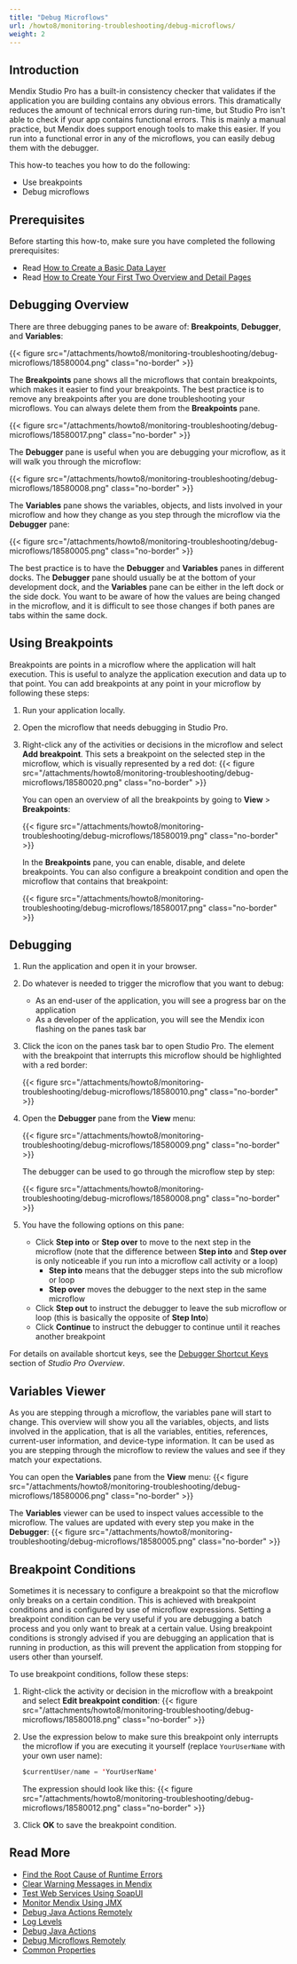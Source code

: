 ```yaml
---
title: "Debug Microflows"
url: /howto8/monitoring-troubleshooting/debug-microflows/
weight: 2
---
```


## Introduction

Mendix Studio Pro has a built-in consistency checker that validates if the application you are building contains any obvious errors. This dramatically reduces the amount of technical errors during run-time, but Studio Pro isn't able to check if your app contains functional errors. This is mainly a manual practice, but Mendix does support enough tools to make this easier. If you run into a functional error in any of the microflows, you can easily debug them with the debugger.

This how-to teaches you how to do the following:

* Use breakpoints
* Debug microflows

## Prerequisites

Before starting this how-to, make sure you have completed the following prerequisites:

* Read [How to Create a Basic Data Layer](/howto8/data-models/create-a-basic-data-layer/)
* Read [How to Create Your First Two Overview and Detail Pages](/howto8/front-end/create-your-first-two-overview-and-detail-pages/)

## Debugging Overview

There are three debugging panes to be aware of: **Breakpoints**, **Debugger**, and **Variables**:

{{< figure src="/attachments/howto8/monitoring-troubleshooting/debug-microflows/18580004.png" class="no-border" >}}

The **Breakpoints** pane shows all the microflows that contain breakpoints, which makes it easier to find your breakpoints. The best practice is to remove any breakpoints after you are done troubleshooting your microflows. You can always delete them from the **Breakpoints** pane.

{{< figure src="/attachments/howto8/monitoring-troubleshooting/debug-microflows/18580017.png" class="no-border" >}}

The **Debugger** pane is useful when you are debugging your microflow, as it will walk you through the microflow:

{{< figure src="/attachments/howto8/monitoring-troubleshooting/debug-microflows/18580008.png" class="no-border" >}}

The **Variables** pane shows the variables, objects, and lists involved in your microflow and how they change as you step through the microflow via the **Debugger** pane:

{{< figure src="/attachments/howto8/monitoring-troubleshooting/debug-microflows/18580005.png" class="no-border" >}}

The best practice is to have the **Debugger** and **Variables** panes in different docks. The **Debugger** pane should usually be at the bottom of your development dock, and the **Variables** pane can be either in the left dock or the side dock. You want to be aware of how the values are being changed in the microflow, and it is difficult to see those changes if both panes are tabs within the same dock.

## Using Breakpoints

Breakpoints are points in a microflow where the application will halt execution. This is useful to analyze the application execution and data up to that point. You can add breakpoints at any point in your microflow by following these steps:

1. Run your application locally.
2. Open the microflow that needs debugging in Studio Pro.
3. Right-click any of the activities or decisions in the microflow and select **Add breakpoint**. This sets a breakpoint on the selected step in the microflow, which is visually represented by a red dot:
    {{< figure src="/attachments/howto8/monitoring-troubleshooting/debug-microflows/18580020.png" class="no-border" >}}

    You can open an overview of all the breakpoints by going to **View** > **Breakpoints**:

    {{< figure src="/attachments/howto8/monitoring-troubleshooting/debug-microflows/18580019.png" class="no-border" >}}

    In the **Breakpoints** pane, you can enable, disable, and delete breakpoints. You can also configure a breakpoint condition and open the microflow that contains that breakpoint:

    {{< figure src="/attachments/howto8/monitoring-troubleshooting/debug-microflows/18580017.png" class="no-border" >}}

## Debugging

1. Run the application and open it in your browser.
2. Do whatever is needed to trigger the microflow that you want to debug:
    * As an end-user of the application, you will see a progress bar on the application
    * As a developer of the application, you will see the Mendix icon flashing on the panes task bar
3. Click the icon on the panes task bar to open Studio Pro. The element with the breakpoint that interrupts this microflow should be highlighted with a red border:

    {{< figure src="/attachments/howto8/monitoring-troubleshooting/debug-microflows/18580010.png" class="no-border" >}}

4. Open the **Debugger** pane from the **View** menu:

    {{< figure src="/attachments/howto8/monitoring-troubleshooting/debug-microflows/18580009.png" class="no-border" >}}

    The debugger can be used to go through the microflow step by step:

    {{< figure src="/attachments/howto8/monitoring-troubleshooting/debug-microflows/18580008.png" class="no-border" >}}

5. You have the following options on this pane:
    * Click **Step into** or **Step over** to move to the next step in the microflow (note that the difference between **Step into** and **Step over** is only noticeable if you run into a microflow call activity or a loop)
        * **Step into** means that the debugger steps into the sub microflow or loop
        * **Step over** moves the debugger to the next step in the same microflow
    * Click **Step out** to instruct the debugger to leave the sub microflow or loop (this is basically the opposite of **Step Into**)
    * Click **Continue** to instruct the debugger to continue until it reaches another breakpoint

For details on available shortcut keys, see the [Debugger Shortcut Keys](/refguide8/studio-pro-overview/#debugger-shortcuts) section of *Studio Pro Overview*.

## Variables Viewer

As you are stepping through a microflow, the variables pane will start to change. This overview will show you all the variables, objects, and lists involved in the application, that is all the variables, entities, references, current-user information, and device-type information. It can be used as you are stepping through the microflow to review the values and see if they match your expectations.

You can open the **Variables** pane from the **View** menu:
{{< figure src="/attachments/howto8/monitoring-troubleshooting/debug-microflows/18580006.png" class="no-border" >}}

The **Variables** viewer can be used to inspect values accessible to the microflow. The values are updated with every step you make in the **Debugger**:
{{< figure src="/attachments/howto8/monitoring-troubleshooting/debug-microflows/18580005.png" class="no-border" >}}

## Breakpoint Conditions

Sometimes it is necessary to configure a breakpoint so that the microflow only breaks on a certain condition. This is achieved with breakpoint conditions and is configured by use of microflow expressions. Setting a breakpoint condition can be very useful if you are debugging a batch process and you only want to break at a certain value. Using breakpoint conditions is strongly advised if you are debugging an application that is running in production, as this will prevent the application from stopping for users other than yourself.

To use breakpoint conditions, follow these steps:

1. Right-click the activity or decision in the microflow with a breakpoint and select **Edit breakpoint condition**:
    {{< figure src="/attachments/howto8/monitoring-troubleshooting/debug-microflows/18580018.png" class="no-border" >}}
2. Use the expression below to make sure this breakpoint only interrupts the microflow if you are executing it yourself (replace `YourUserName` with your own user name):

    ```java
    $currentUser/name = 'YourUserName'
    ```

    The expression should look like this:
    {{< figure src="/attachments/howto8/monitoring-troubleshooting/debug-microflows/18580012.png" class="no-border" >}}

3. Click **OK** to save the breakpoint condition.

## Read More

* [Find the Root Cause of Runtime Errors](/howto8/monitoring-troubleshooting/finding-the-root-cause-of-runtime-errors/)
* [Clear Warning Messages in Mendix](/howto8/monitoring-troubleshooting/clear-warning-messages/)
* [Test Web Services Using SoapUI](/howto8/integration/testing-web-services-using-soapui/)
* [Monitor Mendix Using JMX](/howto8/monitoring-troubleshooting/monitoring-mendix-using-jmx/)
* [Debug Java Actions Remotely](/howto8/monitoring-troubleshooting/debug-java-actions-remotely/)
* [Log Levels](/howto8/monitoring-troubleshooting/log-levels/)
* [Debug Java Actions](/howto8/monitoring-troubleshooting/debug-java-actions/)
* [Debug Microflows Remotely](/howto8/monitoring-troubleshooting/debug-microflows-remotely/)
* [Common Properties](/refguide8/microflow-element-common-properties/)
